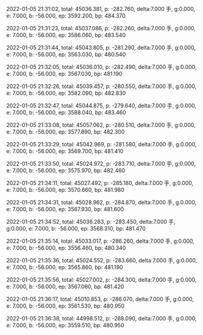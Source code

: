 2022-01-05 21:31:02, total: 45036.381, p: -282.760, delta:7.000 手, g:0.000, e: 7.000, b: -56.000, ep: 3592.200, bp: 484.370

2022-01-05 21:31:23, total: 45037.086, p: -282.260, delta:7.000 手, g:0.000, e: 7.000, b: -56.000, ep: 3586.060, bp: 483.540

2022-01-05 21:31:44, total: 45043.805, p: -281.290, delta:7.000 手, g:0.000, e: 7.000, b: -56.000, ep: 3563.030, bp: 480.540

2022-01-05 21:32:05, total: 45036.010, p: -282.490, delta:7.000 手, g:0.000, e: 7.000, b: -56.000, ep: 3567.030, bp: 481.190

2022-01-05 21:32:26, total: 45039.457, p: -280.550, delta:7.000 手, g:0.000, e: 7.000, b: -56.000, ep: 3582.090, bp: 482.830

2022-01-05 21:32:47, total: 45044.875, p: -279.640, delta:7.000 手, g:0.000, e: 7.000, b: -56.000, ep: 3588.040, bp: 483.460

2022-01-05 21:33:08, total: 45057.062, p: -280.510, delta:7.000 手, g:0.000, e: 7.000, b: -56.000, ep: 3577.890, bp: 482.300

2022-01-05 21:33:29, total: 45042.969, p: -281.580, delta:7.000 手, g:0.000, e: 7.000, b: -56.000, ep: 3569.700, bp: 481.410

2022-01-05 21:33:50, total: 45024.972, p: -283.710, delta:7.000 手, g:0.000, e: 7.000, b: -56.000, ep: 3575.970, bp: 482.460

2022-01-05 21:34:11, total: 45027.492, p: -285.180, delta:7.000 手, g:0.000, e: 7.000, b: -56.000, ep: 3570.660, bp: 481.980

2022-01-05 21:34:31, total: 45028.962, p: -284.870, delta:7.000 手, g:0.000, e: 7.000, b: -56.000, ep: 3567.930, bp: 481.600

2022-01-05 21:34:52, total: 45036.283, p: -283.450, delta:7.000 手, g:0.000, e: 7.000, b: -56.000, ep: 3568.310, bp: 481.470

2022-01-05 21:35:14, total: 45033.017, p: -286.260, delta:7.000 手, g:0.000, e: 7.000, b: -56.000, ep: 3556.460, bp: 480.340

2022-01-05 21:35:36, total: 45024.552, p: -283.660, delta:7.000 手, g:0.000, e: 7.000, b: -56.000, ep: 3565.860, bp: 481.190

2022-01-05 21:35:56, total: 45027.002, p: -284.300, delta:7.000 手, g:0.000, e: 7.000, b: -56.000, ep: 3567.060, bp: 481.420

2022-01-05 21:36:17, total: 45010.853, p: -286.070, delta:7.000 手, g:0.000, e: 7.000, b: -56.000, ep: 3561.530, bp: 480.950

2022-01-05 21:36:38, total: 44998.512, p: -288.090, delta:7.000 手, g:0.000, e: 7.000, b: -56.000, ep: 3559.510, bp: 480.950